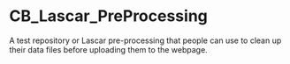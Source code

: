 # CB_Lascar_PreProcessing
A test repository or Lascar pre-processing that people can use to clean up their data files before uploading them to the webpage.
